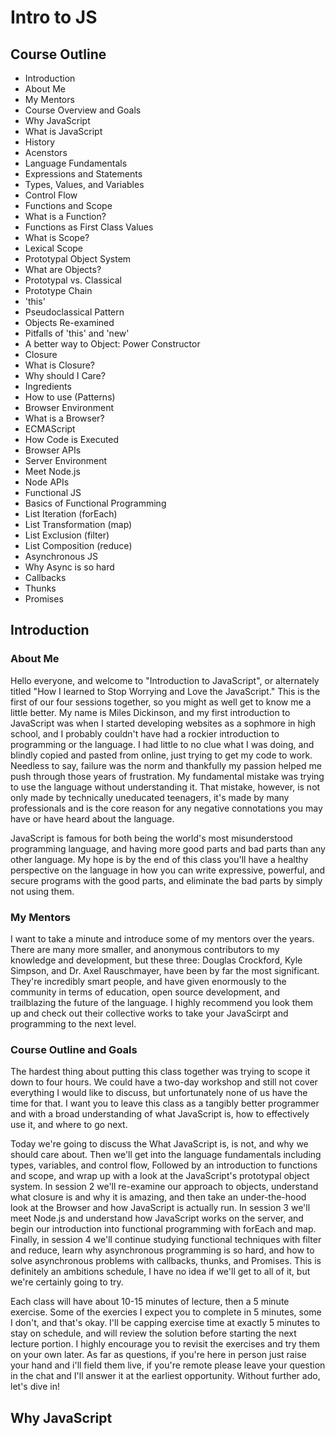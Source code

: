 # Intro to JS

## Course Outline
 - Introduction
  - About Me
  - My Mentors
  - Course Overview and Goals
 - Why JavaScript
 - What is JavaScript
  - History
  - Acenstors
 - Language Fundamentals
  - Expressions and Statements
  - Types, Values, and Variables
  - Control Flow
 - Functions and Scope
  - What is a Function?
  - Functions as First Class Values
  - What is Scope?
  - Lexical Scope
 - Prototypal Object System
  - What are Objects?
  - Prototypal vs. Classical
  - Prototype Chain
  - 'this'
  - Pseudoclassical Pattern
 - Objects Re-examined
  - Pitfalls of 'this' and 'new'
  - A better way to Object: Power Constructor
 - Closure
  - What is Closure?
  - Why should I Care?
  - Ingredients
  - How to use (Patterns)
 - Browser Environment
  - What is a Browser?
  - ECMAScript
  - How Code is Executed
  - Browser APIs
 - Server Environment
  - Meet Node.js
  - Node APIs
 - Functional JS
  - Basics of Functional Programming
  - List Iteration (forEach)
  - List Transformation (map)
  - List Exclusion (filter)
  - List Composition (reduce)
 - Asynchronous JS
  - Why Async is so hard
  - Callbacks
  - Thunks
  - Promises

## Introduction

### About Me

Hello everyone, and welcome to "Introduction to JavaScript", or alternately titled "How I learned to Stop Worrying and Love the JavaScript." This is the first of our four sessions together, so you might as well get to know me a little better. My name is Miles Dickinson, and my first introduction to JavaScript was when I started developing websites as a sophmore in high school, and I probably couldn't have had a rockier introduction to programming or the language. I had little to no clue what I was doing, and blindly copied and pasted from online, just trying to get my code to work. Needless to say, failure was the norm and thankfully my passion helped me push through those years of frustration. My fundamental mistake was trying to use the language without understanding it. That mistake, however, is not only made by technically uneducated teenagers, it's made by many professionals and is the core reason for any negative connotations you may have or have heard about the language.

JavaScript is famous for both being the world's most misunderstood programming language, and having more good parts and bad parts than any other language. My hope is by the end of this class you'll have a healthy perspective on the language in how you can write expressive, powerful, and secure programs with the good parts, and eliminate the bad parts by simply not using them.

### My Mentors

I want to take a minute and introduce some of my mentors over the years. There are many more smaller, and anonymous contributors to my knowledge and development, but these three: Douglas Crockford, Kyle Simpson, and Dr. Axel Rauschmayer, have been by far the most significant. They're incredibly smart people, and have given enormously to the community in terms of education, open source development, and trailblazing the future of the language. I highly recommend you look them up and check out their collective works to take your JavaScirpt and programming to the next level.

### Course Outline and Goals

The hardest thing about putting this class together was trying to scope it down to four hours. We could have a two-day workshop and still not cover everything I would like to discuss, but unfortunately none of us have the time for that. I want you to leave this class as a tangibly better programmer and with a broad understanding of what JavaScript is, how to effectively use it, and where to go next.

Today we're going to discuss the What JavaScript is, is not, and why we should care about. Then we'll get into the language fundamentals including types, variables, and control flow, Followed by an introduction to functions and scope, and wrap up with a look at the JavaScript's prototypal object system. In session 2 we'll re-examine our approach to objects, understand what closure is and why it is amazing, and then take an under-the-hood look at the Browser and how JavaScript is actually run. In session 3 we'll meet Node.js and understand how JavaScript works on the server, and begin our introduction into functional programming with forEach and map. Finally, in session 4 we'll continue studying functional techniques with filter and reduce, learn why asynchronous programming is so hard, and how to solve asynchronous problems with callbacks, thunks, and Promises. This is definitely an ambitions schedule, I have no idea if we'll get to all of it, but we're certainly going to try.

Each class will have about 10-15 minutes of lecture, then a 5 minute exercise. Some of the exercies I expect you to complete in 5 minutes, some I don't, and that's okay. I'll be capping exercise time at exactly 5 minutes to stay on schedule, and will review the solution before starting the next lecture portion. I highly encourage you to revisit the exercises and try them on your own later. As far as questions, if you're here in person just raise your hand and i'll field them live, if you're remote please leave your question in the chat and I'll answer it at the earliest opportunity. Without further ado, let's dive in!

## Why JavaScript
